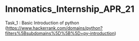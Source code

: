 # Innomatics_Internship_APR_21
Task_1 : Basic Introduction of python (https://www.hackerrank.com/domains/python?filters%5Bsubdomains%5D%5B%5D=py-introduction)
